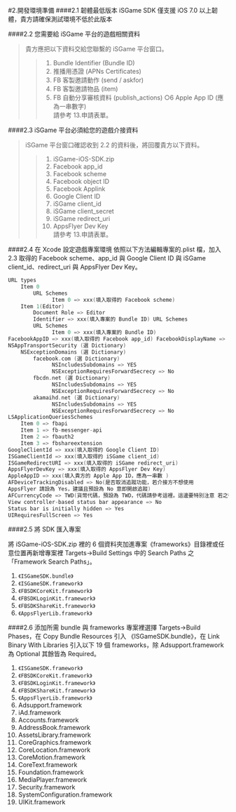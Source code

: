#2.開發環境準備
####2.1 韌體最低版本
iSGame SDK 僅支援 iOS 7.0 以上韌體，貴方請確保測試環境不低於此版本

####2.2 您需要給 iSGame 平台的遊戲相關資料
>貴方應把以下資料交給您聯繫的 iSGame 平台窗口。 <br>
>>1. Bundle Identifier (Bundle ID)<br>
>>2. 推播用憑證 (APNs Certificates)<br>
>>3. FB 客製邀請動作 (send / askfor)<br>
>>4. FB 客製邀請物品 (item)<br>
>>5. FB 自動分享審核資料 (publish_actions) ○6 Apple App ID (應為一串數字)<br>
>>請參考 13.申請表單。

####2.3 iSGame 平台必須給您的遊戲介接資料
>iSGame 平台窗口確認收到 2.2 的資料後，將回覆貴方以下資料。<br>
>>1. iSGame-iOS-SDK.zip<br>
>>2. Facebook app_id<br>
>>3. Facebook scheme<br>
>>4. Facebook object ID<br>
>>5. Facebook Applink<br>
>>6. Google Client ID<br>
>>7. iSGame client_id<br>
>>8. iSGame client_secret <br>
>>9. iSGame redirect_uri <br>
>>10. AppsFlyer Dev Key <br>
>>請參考 13.申請表單。

####2.4 在 Xcode 設定遊戲專案環境
依照以下方法編輯專案的.plist 檔，加入 2.3 取得的 Facebook scheme、app_id 與 Google Client ID 與 iSGame client_id、redirect_uri 與 AppsFlyer Dev Key。

```objectiveC
URL types
    Item 0
        URL Schemes
              Item 0 => xxx(填入取得的 Facebook scheme) 
    Item 1(Editor)
        Document Role => Editor
        Identifier => xxx(填入專案的 Bundle ID) URL Schemes
        URL Schemes
              Item 0 => xxx(填入專案的 Bundle ID)        
FacebookAppID => xxx(填入取得的 Facebook app_id) FacebookDisplayName => xxx(填入專案名稱) 
NSAppTransportSecurity (選 Dictionary)
    NSExceptionDomains (選 Dictionary) 
        facebook.com (選 Dictionary)
              NSIncludesSubdomains => YES
              NSExceptionRequiresForwardSecrecy => No
        fbcdn.net (選 Dictionary)
              NSIncludesSubdomains => YES
              NSExceptionRequiresForwardSecrecy => No
        akamaihd.net (選 Dictionary)
              NSIncludesSubdomains => YES
              NSExceptionRequiresForwardSecrecy => No
LSApplicationQueriesSchemes
    Item 0 => fbapi
    Item 1 => fb-messenger-api 
    Item 2 => fbauth2
    Item 3 => fbshareextension     
GoogleClientId => xxx(填入取得的 Google Client ID)
ISGameClientId => xxx(填入取得的 iSGame client_id)
ISGameRedirectURI => xxx(填入取得的 iSGame redirect_uri)
AppsFlyerDevKey => xxx(填入取得的 AppsFlyer Dev Key)
AppleAppID => xxx(填入貴方的 Apple App ID，應為一串數 )          
AFDeviceTrackingDisabled => No(是否取消追蹤功能，若介接方不想使用
AppsFlyer 請設為 Yes，建議且預設為 No 意即開啟追蹤)
AFCurrencyCode => TWD(貨幣代碼，預設為 TWD，代碼請參考這裡。這邊要特別注意 若之後的 trackEvent 有帶 af_currency(AFEventParamCurrency)此參數，則此事件會以 af_currency 為主)
View controller-based status bar appearance => No 
Status bar is initially hidden => Yes 
UIRequiresFullScreen => Yes
```



####2.5 將 SDK 匯入專案

將 iSGame-iOS-SDK.zip 裡的 6 個資料夾加進專案《frameworks》目錄裡或任 意位置再新增專案裡 Targets→Build Settings 中的 Search Paths 之「Framework Search Paths」。<br>

1. `《ISGameSDK.bundle》`
2. `《ISGameSDK.framework》`
3. `《FBSDKCoreKit.framework》` 
4. `《FBSDKLoginKit.framework》` 
5. `《FBSDKShareKit.framework》` 
6. `《AppsFlyerLib.framework》`



####2.6 添加所需 bundle 與 frameworks
專案裡選擇 Targets→Build Phases，在 Copy Bundle Resources 引入 《ISGameSDK.bundle》，在 Link Binary With Libraries 引入以下 19 個 frameworks，除 Adsupport.framework 為 Optional 其餘皆為 Required。

01. `《ISGameSDK.framework》`
02. `《FBSDKCoreKit.framework》` 
03. `《FBSDKLoginKit.framework》` 
04. `《FBSDKShareKit.framework》` 
05. `《AppsFlyerLib.framework》` 
06. Adsupport.framework
07. iAd.framework
08. Accounts.framework
09. AddressBook.framework
10. AssetsLibrary.framework
11. CoreGraphics.framework
12. CoreLocation.framework
13. CoreMotion.framework
14. CoreText.framework
15. Foundation.framework
16. MediaPlayer.framework
17. Security.framework
18. SystemConfiguration.framework 
19. UIKit.framework



 